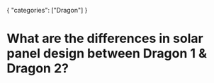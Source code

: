 {
    "categories": ["Dragon"]
}

# What are the differences in solar panel design between Dragon 1 & Dragon 2?
